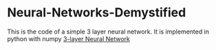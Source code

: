 # Neural-Networks-Demystified

This is the code of a simple 3 layer neural network.
It is implemented in python with numpy
[3-layer Neural Network](3-layer_Neural_Network.png)
